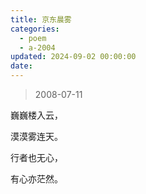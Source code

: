 ```yaml
---
title: 京东晨雾
categories:
  - poem
  - a-2004
updated: 2024-09-02 00:00:00
date:
---
```


> 2008-07-11

巍巍楼入云，

漠漠雾连天。

行者也无心，

有心亦茫然。